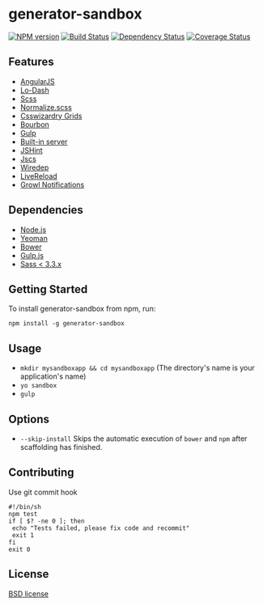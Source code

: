 # generator-sandbox
[![NPM version](https://badge.fury.io/js/generator-sandbox.svg)](http://badge.fury.io/js/generator-sandbox)
[![Build Status](https://secure.travis-ci.org/kojiwakayama/generator-sandbox.png?branch=master)](https://travis-ci.org/kojiwakayama/generator-sandbox)
[![Dependency Status](https://david-dm.org/kojiwakayama/generator-sandbox.svg)](https://david-dm.org/kojiwakayama/generator-sandbox)
[![Coverage Status](https://coveralls.io/repos/kojiwakayama/generator-sandbox/badge.png?branch=master)](https://coveralls.io/r/kojiwakayama/generator-sandbox?branch=master)

## Features
* [AngularJS](https://angularjs.org/)
* [Lo-Dash](http://lodash.com/)
* [Scss](http://sass-lang.com/)
* [Normalize.scss](https://github.com/hail2u/normalize.scss)
* [Csswizardry Grids](https://github.com/csswizardry/csswizardry-grids)
* [Bourbon](http://bourbon.io/)
* [Gulp](http://gulpjs.com/)
* [Built-in server](http://www.senchalabs.org/connect/)
* [JSHint](http://www.jshint.com/)
* [Jscs](https://github.com/mdevils/node-jscs#configuration)
* [Wiredep](https://github.com/taptapship/wiredep)
* [LiveReload](https://chrome.google.com/webstore/detail/livereload/jnihajbhpnppcggbcgedagnkighmdlei?hl=en)
* [Growl Notifications](http://growl.info/)

## Dependencies
* [Node.js](http://nodejs.org/)
* [Yeoman](http://yeoman.io/)
* [Bower](http://bower.io/)
* [Gulp.js](http://gulpjs.com/)
* [Sass < 3.3.x](http://sass-lang.com/install)

## Getting Started
To install generator-sandbox from npm, run:
```
npm install -g generator-sandbox
```

## Usage
* `mkdir mysandboxapp && cd mysandboxapp` (The directory's name is your application's name)
* `yo sandbox`
* `gulp`

## Options
* `--skip-install`
  Skips the automatic execution of `bower` and `npm` after scaffolding has finished.


## Contributing
Use git commit hook

```
#!/bin/sh
npm test
if [ $? -ne 0 ]; then
 echo "Tests failed, please fix code and recommit"
 exit 1
fi
exit 0
```

## License
[BSD license](http://opensource.org/licenses/bsd-license.php)

